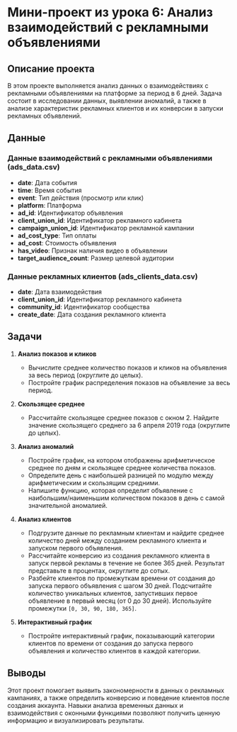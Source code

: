 # Мини-проект из урока 6: Анализ взаимодействий с рекламными объявлениями

## Описание проекта

В этом проекте выполняется анализ данных о взаимодействиях с рекламными объявлениями на платформе за период в 6 дней. Задача состоит в исследовании данных, выявлении аномалий, а также в анализе характеристик рекламных клиентов и их конверсии в запуски рекламных объявлений.

## Данные

### Данные взаимодействий с рекламными объявлениями (ads_data.csv)
- **date**: Дата события
- **time**: Время события
- **event**: Тип действия (просмотр или клик)
- **platform**: Платформа
- **ad_id**: Идентификатор объявления
- **client_union_id**: Идентификатор рекламного кабинета
- **campaign_union_id**: Идентификатор рекламной кампании
- **ad_cost_type**: Тип оплаты
- **ad_cost**: Стоимость объявления
- **has_video**: Признак наличия видео в объявлении
- **target_audience_count**: Размер целевой аудитории

### Данные рекламных клиентов (ads_clients_data.csv)
- **date**: Дата взаимодействия
- **client_union_id**: Идентификатор рекламного кабинета
- **community_id**: Идентификатор сообщества
- **create_date**: Дата создания рекламного клиента

## Задачи

1. **Анализ показов и кликов**
   - Вычислите среднее количество показов и кликов на объявления за весь период (округлите до целых).
   - Постройте график распределения показов на объявление за весь период.

2. **Скользящее среднее**
   - Рассчитайте скользящее среднее показов с окном 2. Найдите значение скользящего среднего за 6 апреля 2019 года (округлите до целых).
   
3. **Анализ аномалий**
   - Постройте график, на котором отображены арифметическое среднее по дням и скользящее среднее количества показов.
   - Определите день с наибольшей разницей по модулю между арифметическим и скользящим средними.
   - Напишите функцию, которая определит объявление с наибольшим/наименьшим количеством показов в день с самой значительной аномалией.

4. **Анализ клиентов**
   - Подгрузите данные по рекламным клиентам и найдите среднее количество дней между созданием рекламного клиента и запуском первого объявления.
   - Рассчитайте конверсию из создания рекламного клиента в запуск первой рекламы в течение не более 365 дней. Результат представьте в процентах, округлите до сотых.
   - Разбейте клиентов по промежуткам времени от создания до запуска первого объявления с шагом 30 дней. Подсчитайте количество уникальных клиентов, запустивших первое объявление в первый месяц (от 0 до 30 дней). Используйте промежутки `[0, 30, 90, 180, 365]`.

5. **Интерактивный график**
   - Постройте интерактивный график, показывающий категории клиентов по времени от создания до запуска первого объявления и количество клиентов в каждой категории.

## Выводы

Этот проект помогает выявить закономерности в данных о рекламных кампаниях, а также определить конверсию и поведение клиентов после создания аккаунта. Навыки анализа временных данных и взаимодействия с оконными функциями позволяют получить ценную информацию и визуализировать результаты.
